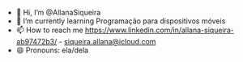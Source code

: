 - 👋 Hi, I’m @AllanaSiqueira
- 🌱 I’m currently learning Programação para dispositivos móveis
- 📫 How to reach me https://www.linkedin.com/in/allana-siqueira-ab97472b3/  -  siqueira.allana@icloud.com
- 😄 Pronouns: ela/dela
<!---
AllanaSiqueira/AllanaSiqueira is a ✨ special ✨ repository because its `README.md` (this file) appears on your GitHub profile.
You can click the Preview link to take a look at your changes.
--->
